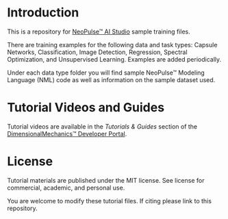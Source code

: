 # Introduction
This is a repository for [NeoPulse™ AI Studio](https://aws.amazon.com/marketplace/pp/B074NDG36S/ref=vdr_rf) sample training files.

There are training examples for the following data and task types: Capsule Networks, Classification, Image Detection, Regression, Spectral Optimization, and Unsupervised Learning. Examples are added periodically.

Under each data type folder you will find sample NeoPulse™ Modeling Language (NML) code as well as information on the sample dataset used.

# Tutorial Videos and Guides
Tutorial videos are available in the *Tutorials & Guides* section of the [DimensionalMechanics™ Developer Portal](https://dimensionalmechanics.com/ai-neopulse-tutorials).

# License
Tutorial materials are published under the MIT license. See license for commercial, academic, and personal use.

You are welcome to modify these tutorial files. If citing please link to this repository.
